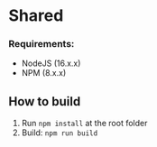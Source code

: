 # Shared

### Requirements:

- NodeJS (16.x.x)
- NPM (8.x.x)

## How to build

1. Run `npm install` at the root folder
2. Build: `npm run build`
